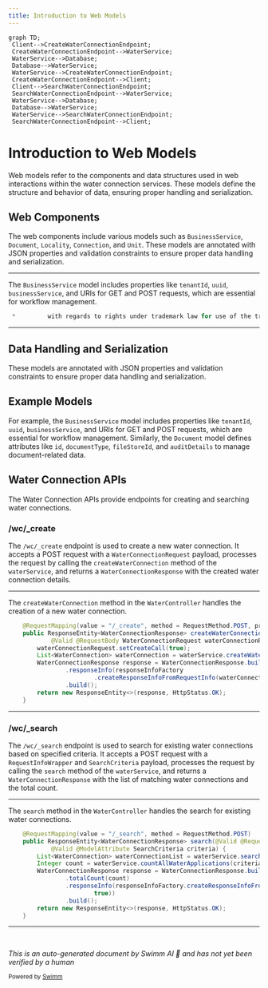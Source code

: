 ```yaml
---
title: Introduction to Web Models
---
```

```mermaid
graph TD;
 Client-->CreateWaterConnectionEndpoint;
 CreateWaterConnectionEndpoint-->WaterService;
 WaterService-->Database;
 Database-->WaterService;
 WaterService-->CreateWaterConnectionEndpoint;
 CreateWaterConnectionEndpoint-->Client;
 Client-->SearchWaterConnectionEndpoint;
 SearchWaterConnectionEndpoint-->WaterService;
 WaterService-->Database;
 Database-->WaterService;
 WaterService-->SearchWaterConnectionEndpoint;
 SearchWaterConnectionEndpoint-->Client;
```

# Introduction to Web Models

Web models refer to the components and data structures used in web interactions within the water connection services. These models define the structure and behavior of data, ensuring proper handling and serialization.

## Web Components

The web components include various models such as `BusinessService`, `Document`, `Locality`, `Connection`, and `Unit`. These models are annotated with JSON properties and validation constraints to ensure proper data handling and serialization.

<SwmSnippet path="/municipal-services/ws-services/src/main/java/org/egov/waterconnection/web/models/EventRequest.java" line="35">

---

The `BusinessService` model includes properties like `tenantId`, `uuid`, `businessService`, and URIs for GET and POST requests, which are essential for workflow management.

```java
 *         with regards to rights under trademark law for use of the trade names
```

---

</SwmSnippet>

## Data Handling and Serialization

These models are annotated with JSON properties and validation constraints to ensure proper data handling and serialization.

## Example Models

For example, the `BusinessService` model includes properties like `tenantId`, `uuid`, `businessService`, and URIs for GET and POST requests, which are essential for workflow management. Similarly, the `Document` model defines attributes like `id`, `documentType`, `fileStoreId`, and `auditDetails` to manage document-related data.

## Water Connection APIs

The Water Connection APIs provide endpoints for creating and searching water connections.

### /wc/\_create

The `/wc/_create` endpoint is used to create a new water connection. It accepts a POST request with a <SwmToken path="municipal-services/ws-services/src/main/java/org/egov/waterconnection/web/controller/WaterController.java" pos="47:7:7" line-data="			@Valid @RequestBody WaterConnectionRequest waterConnectionRequest) {">`WaterConnectionRequest`</SwmToken> payload, processes the request by calling the <SwmToken path="municipal-services/ws-services/src/main/java/org/egov/waterconnection/web/controller/WaterController.java" pos="46:8:8" line-data="	public ResponseEntity&lt;WaterConnectionResponse&gt; createWaterConnection(">`createWaterConnection`</SwmToken> method of the <SwmToken path="municipal-services/ws-services/src/main/java/org/egov/waterconnection/web/controller/WaterController.java" pos="49:10:10" line-data="		List&lt;WaterConnection&gt; waterConnection = waterService.createWaterConnection(waterConnectionRequest);">`waterService`</SwmToken>, and returns a <SwmToken path="municipal-services/ws-services/src/main/java/org/egov/waterconnection/web/controller/WaterController.java" pos="46:5:5" line-data="	public ResponseEntity&lt;WaterConnectionResponse&gt; createWaterConnection(">`WaterConnectionResponse`</SwmToken> with the created water connection details.

<SwmSnippet path="/municipal-services/ws-services/src/main/java/org/egov/waterconnection/web/controller/WaterController.java" line="45">

---

The <SwmToken path="municipal-services/ws-services/src/main/java/org/egov/waterconnection/web/controller/WaterController.java" pos="46:8:8" line-data="	public ResponseEntity&lt;WaterConnectionResponse&gt; createWaterConnection(">`createWaterConnection`</SwmToken> method in the <SwmToken path="municipal-services/ws-services/src/main/java/org/egov/waterconnection/web/controller/WaterController.java" pos="34:4:4" line-data="public class WaterController {">`WaterController`</SwmToken> handles the creation of a new water connection.

```java
	@RequestMapping(value = "/_create", method = RequestMethod.POST, produces = "application/json")
	public ResponseEntity<WaterConnectionResponse> createWaterConnection(
			@Valid @RequestBody WaterConnectionRequest waterConnectionRequest) {
		waterConnectionRequest.setCreateCall(true);
		List<WaterConnection> waterConnection = waterService.createWaterConnection(waterConnectionRequest);
		WaterConnectionResponse response = WaterConnectionResponse.builder().waterConnection(waterConnection)
				.responseInfo(responseInfoFactory
						.createResponseInfoFromRequestInfo(waterConnectionRequest.getRequestInfo(), true))
				.build();
		return new ResponseEntity<>(response, HttpStatus.OK);
	}
```

---

</SwmSnippet>

### /wc/\_search

The `/wc/_search` endpoint is used to search for existing water connections based on specified criteria. It accepts a POST request with a <SwmToken path="municipal-services/ws-services/src/main/java/org/egov/waterconnection/web/controller/WaterController.java" pos="58:16:16" line-data="	public ResponseEntity&lt;WaterConnectionResponse&gt; search(@Valid @RequestBody RequestInfoWrapper requestInfoWrapper,">`RequestInfoWrapper`</SwmToken> and <SwmToken path="municipal-services/ws-services/src/main/java/org/egov/waterconnection/web/controller/WaterController.java" pos="59:7:7" line-data="			@Valid @ModelAttribute SearchCriteria criteria) {">`SearchCriteria`</SwmToken> payload, processes the request by calling the <SwmToken path="municipal-services/ws-services/src/main/java/org/egov/waterconnection/web/controller/WaterController.java" pos="58:8:8" line-data="	public ResponseEntity&lt;WaterConnectionResponse&gt; search(@Valid @RequestBody RequestInfoWrapper requestInfoWrapper,">`search`</SwmToken> method of the <SwmToken path="municipal-services/ws-services/src/main/java/org/egov/waterconnection/web/controller/WaterController.java" pos="49:10:10" line-data="		List&lt;WaterConnection&gt; waterConnection = waterService.createWaterConnection(waterConnectionRequest);">`waterService`</SwmToken>, and returns a <SwmToken path="municipal-services/ws-services/src/main/java/org/egov/waterconnection/web/controller/WaterController.java" pos="46:5:5" line-data="	public ResponseEntity&lt;WaterConnectionResponse&gt; createWaterConnection(">`WaterConnectionResponse`</SwmToken> with the list of matching water connections and the total count.

<SwmSnippet path="/municipal-services/ws-services/src/main/java/org/egov/waterconnection/web/controller/WaterController.java" line="57">

---

The <SwmToken path="municipal-services/ws-services/src/main/java/org/egov/waterconnection/web/controller/WaterController.java" pos="58:8:8" line-data="	public ResponseEntity&lt;WaterConnectionResponse&gt; search(@Valid @RequestBody RequestInfoWrapper requestInfoWrapper,">`search`</SwmToken> method in the <SwmToken path="municipal-services/ws-services/src/main/java/org/egov/waterconnection/web/controller/WaterController.java" pos="34:4:4" line-data="public class WaterController {">`WaterController`</SwmToken> handles the search for existing water connections.

```java
	@RequestMapping(value = "/_search", method = RequestMethod.POST)
	public ResponseEntity<WaterConnectionResponse> search(@Valid @RequestBody RequestInfoWrapper requestInfoWrapper,
			@Valid @ModelAttribute SearchCriteria criteria) {
		List<WaterConnection> waterConnectionList = waterService.search(criteria, requestInfoWrapper.getRequestInfo());
		Integer count = waterService.countAllWaterApplications(criteria, requestInfoWrapper.getRequestInfo());
		WaterConnectionResponse response = WaterConnectionResponse.builder().waterConnection(waterConnectionList)
				.totalCount(count)
				.responseInfo(responseInfoFactory.createResponseInfoFromRequestInfo(requestInfoWrapper.getRequestInfo(),
						true))
				.build();
		return new ResponseEntity<>(response, HttpStatus.OK);
	}
```

---

</SwmSnippet>

&nbsp;

*This is an auto-generated document by Swimm AI 🌊 and has not yet been verified by a human*

<SwmMeta version="3.0.0" repo-id="Z2l0aHViJTNBJTNBRElHSVQtT1NTJTNBJTNBU3dpbW0tRGVtbw==" repo-name="DIGIT-OSS" doc-type="overview"><sup>Powered by [Swimm](/)</sup></SwmMeta>
